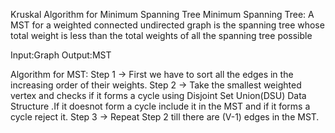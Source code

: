 Kruskal Algorithm for Minimum Spanning Tree
Minimum Spanning Tree: A MST for a weighted connected undirected graph is the spanning tree whose total weight is less than the total weights of all the spanning tree possible 

Input:Graph
Output:MST

Algorithm for MST:
Step 1 -> First we have to sort all the edges in the increasing order of their weights.
Step 2 -> Take the smallest weighted vertex and checks if it forms a cycle using Disjoint Set Union(DSU) Data Structure .If it doesnot form a cycle include it in the MST and if it forms a cycle reject it.
Step 3 -> Repeat Step 2 till there are (V-1) edges in the MST.
